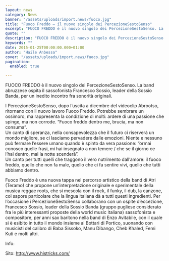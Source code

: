 ```yaml
---
layout: news
category: News
banner: "/assets/uploads/import.news/fuoco.jpg"
title: "Fuoco Freddo – il nuovo singolo dei PercezioneSestoSenso"
excerpt: "FUOCO FREDDO è il nuovo singolo dei PercezioneSestoSenso. La band abruzzese ospita il sassofonista Francesco Sossio, leader della Sossio Banda, per un inedito incontro fra sonorità originali. I PercezioneSestoSenso, dopo l’uscita a dicembre del videoclip Abrootso, ritornano con il nuovo lavoro Fuoco Freddo. Potrebbe sembrare un ossimoro, ma rappresenta la condizione di molti: ardere di [&hellip"
quote: ""
description: "FUOCO FREDDO è il nuovo singolo dei PercezioneSestoSenso. La band abruzzese ospita il sassofonista Francesco Sossio, leader della Sossio Banda, per un inedito incontro fra sonorità originali. I PercezioneSestoSenso, dopo l’uscita a dicembre del videoclip Abrootso, ritornano con il nuovo lavoro Fuoco Freddo. Potrebbe sembrare un ossimoro, ma rappresenta la condizione di molti: ardere di [&hellip"
keywords: ""
date: 2015-01-25T00:00:00.000+01:00
author: "Haile Anbessa"
cover: "/assets/uploads/import.news/fuoco.jpg"
pagination:
  enabled: true

---
```


[](https://hotmc.com/wp-content/uploads/2015/01/fuoco.jpg)

FUOCO FREDDO è il nuovo singolo dei PercezioneSestoSenso. La band abruzzese ospita il sassofonista Francesco Sossio, leader della Sossio Banda, per un inedito incontro fra sonorità originali.

I PercezioneSestoSenso, dopo l’uscita a dicembre del videoclip Abrootso, ritornano con il nuovo lavoro Fuoco Freddo. Potrebbe sembrare un ossimoro, ma rappresenta la condizione di molti: ardere di una passione che spinge, ma non corrode. “Fuoco freddo dentro me, brucia, ma non consuma”.  
Un canto di speranza, nella consapevolezza che il futuro ci riserverà un mondo migliore, se ci lasciamo pervadere dalle emozioni. Niente e nessuno può fermare l’essere umano quando è spinto da vera passione: “ormai conosco quelle frasi, mi hai insegnato a non temere / che se il giorno ce l’hai dentro, mai la notte scenderà”.  
Un canto per tutti quelli che traggono il vero nutrimento dall’amore: il fuoco freddo, quello che non fa male, quello che ci fa sentire vivi, quello che tutti abbiamo dentro.

Fuoco Freddo è una nuova tappa nel percorso artistico della band di Atri (Teramo) che propone un’interpretazione originale e sperimentale della musica reggae roots, che si mescola con il rock, il funky, il dub, la canzone, col sapore particolare che la lingua italiana dà a tutti questi ingredienti. Per l’occasione i PercezioneSestoSenso collaborano con un ospite d’eccezione, Francesco Sossio, leader della Sossio Banda (gruppo pugliese considerato fra le più interessanti proposte della world music italiana) sassofonista e compositore, per anni sax baritono nella band di Enzo Avitabile, con il quale si è esibito in tutto il mondo insieme ai Bottari di Portico, suonando con musicisti del calibro di Baba Sissoko, Manu Dibango, Cheb Khaled, Femi Kuti e molti altri.

Info:

Sito: http://www.histricks.com/